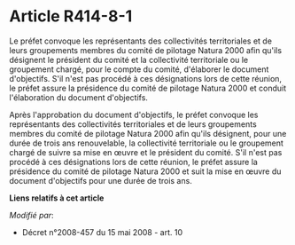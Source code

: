 # Article R414-8-1

Le préfet convoque les représentants des collectivités territoriales et de leurs groupements membres du comité de pilotage
Natura 2000 afin qu'ils désignent le président du comité et la collectivité territoriale ou le groupement chargé, pour le
compte du comité, d'élaborer le document d'objectifs. S'il n'est pas procédé à ces désignations lors de cette réunion, le
préfet assure la présidence du comité de pilotage Natura 2000 et conduit l'élaboration du document d'objectifs.

Après l'approbation du document d'objectifs, le préfet convoque les représentants des collectivités territoriales et de leurs
groupements membres du comité de pilotage Natura 2000 afin qu'ils désignent, pour une durée de trois ans renouvelable, la
collectivité territoriale ou le groupement chargé de suivre sa mise en œuvre et le président du comité. S'il n'est pas
procédé à ces désignations lors de cette réunion, le préfet assure la présidence du comité de pilotage Natura 2000 et suit la
mise en œuvre du document d'objectifs pour une durée de trois ans.

**Liens relatifs à cet article**

_Modifié par_:

  - Décret n°2008-457 du 15 mai 2008 - art. 10
